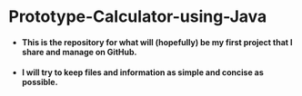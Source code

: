 # Prototype-Calculator-using-Java
* #### This is the repository for what will (hopefully) be my first project that I share and manage on GitHub.
* #### I will try to keep files and information as simple and concise as possible.
